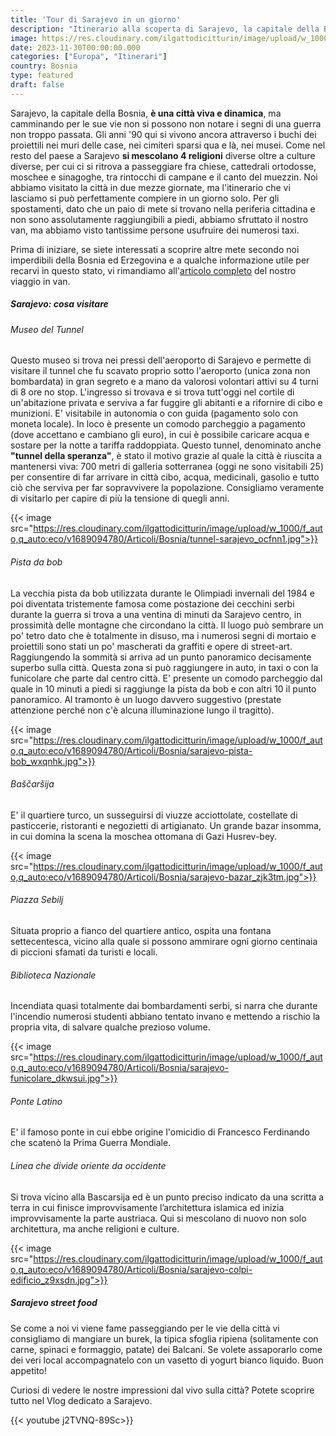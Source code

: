 ```yaml
---
title: 'Tour di Sarajevo in un giorno'
description: "Itinerario alla scoperta di Sarajevo, la capitale della Bosnia ed Erzegovina, tra i segni della storia"
image: https://res.cloudinary.com/ilgattodicitturin/image/upload/w_1000/f_auto,q_auto:eco/v1689874010/Articoli/Bosnia/sarajevo-piazza-centrale_clzpim.jpg
date: 2023-11-30T00:00:00.000
categories: ["Europa", "Itinerari"]
country: Bosnia
type: featured
draft: false
---
```


Sarajevo, la capitale della Bosnia, **è una città viva e dinamica**, ma camminando per le sue vie non si possono non notare i segni di una guerra non troppo passata. 
Gli anni '90 qui si vivono ancora attraverso i buchi dei proiettili nei muri delle case, nei cimiteri sparsi qua e là, nei musei. 
Come nel resto del paese a Sarajevo **si mescolano 4 religioni** diverse oltre a culture diverse, per cui ci si ritrova a passeggiare fra chiese, cattedrali ortodosse, moschee e sinagoghe, tra rintocchi di campane e il canto del muezzin. 
Noi abbiamo visitato la città in due mezze giornate, ma l'itinerario che vi lasciamo si può perfettamente compiere in un giorno solo. 
Per gli spostamenti, dato che un paio di mete si trovano nella periferia cittadina e non sono assolutamente raggiungibili a piedi, abbiamo sfruttato il nostro van, ma abbiamo visto tantissime persone usufruire dei numerosi taxi. 

Prima di iniziare, se siete interessati a scoprire altre mete secondo noi imperdibili della Bosnia ed Erzegovina e a qualche informazione utile per recarvi in questo stato, vi rimandiamo all'[articolo completo](/blog/bosnia-e-erzegovina-in-camper) del nostro viaggio in van. 

##### Sarajevo: cosa visitare 

###### Museo del Tunnel
Questo museo si trova nei pressi dell'aeroporto di Sarajevo e permette di visitare il tunnel che fu scavato proprio sotto l'aeroporto (unica zona non bombardata) in gran segreto e a mano da valorosi volontari attivi su 4 turni di 8 ore no stop. L'ingresso si trovava e si trova tutt'oggi nel cortile di un'abitazione privata e serviva a far fuggire gli abitanti e a rifornire di cibo e munizioni. E' visitabile in autonomia o con guida (pagamento solo con moneta locale). In loco è presente un comodo parcheggio a pagamento (dove accettano e cambiano gli euro), in cui è possibile caricare acqua e sostare per la notte a tariffa raddoppiata.
Questo tunnel, denominato anche **"tunnel della speranza"**, è stato il motivo grazie al quale la città è riuscita a mantenersi viva: 700 metri di galleria sotterranea (oggi ne sono visitabili 25) per consentire di far arrivare in città cibo, acqua, medicinali, gasolio e tutto ciò che serviva per far sopravvivere la popolazione.
Consigliamo veramente di visitarlo per capire di più la tensione di quegli anni. 

{{< image src="https://res.cloudinary.com/ilgattodicitturin/image/upload/w_1000/f_auto,q_auto:eco/v1689094780/Articoli/Bosnia/tunnel-sarajevo_ocfnn1.jpg">}}

###### Pista da bob
La vecchia pista da bob utilizzata durante le Olimpiadi invernali del 1984 e poi diventata tristemente famosa come postazione dei cecchini serbi durante la guerra si trova a una ventina di minuti da Sarajevo centro, in prossimità delle montagne che circondano la città. 
Il luogo può sembrare un po' tetro dato che è totalmente in disuso, ma i numerosi segni di mortaio e proiettili sono stati un po' mascherati da graffiti e opere di street-art.
Raggiungendo la sommità si arriva ad un punto panoramico decisamente superbo sulla città. 
Questa zona si può raggiungere in auto, in taxi o con la funicolare che parte dal centro città. 
E' presente un comodo parcheggio dal quale in 10 minuti a piedi si raggiunge la pista da bob e con altri 10 il punto panoramico. Al tramonto è un luogo davvero suggestivo (prestate attenzione perché non c'è alcuna illuminazione lungo il tragitto).

{{< image src="https://res.cloudinary.com/ilgattodicitturin/image/upload/w_1000/f_auto,q_auto:eco/v1689094780/Articoli/Bosnia/sarajevo-pista-bob_wxqnhk.jpg">}}

###### Baščaršija
E' il quartiere turco, un susseguirsi di viuzze acciottolate, costellate di pasticcerie, ristoranti e negozietti di artigianato. Un grande bazar insomma, in cui domina la scena la moschea ottomana di Gazi Husrev-bey. 
  
{{< image src="https://res.cloudinary.com/ilgattodicitturin/image/upload/w_1000/f_auto,q_auto:eco/v1689094780/Articoli/Bosnia/sarajevo-bazar_zjk3tm.jpg">}}
  
###### Piazza Sebilj
Situata proprio a fianco del quartiere antico, ospita una fontana settecentesca, vicino alla quale si possono ammirare ogni giorno centinaia di piccioni sfamati da turisti e locali. 

###### Biblioteca Nazionale
Incendiata quasi totalmente dai bombardamenti serbi, si narra che durante l'incendio numerosi studenti abbiano tentato invano e mettendo a rischio la propria vita, di salvare qualche prezioso volume.

{{< image src="https://res.cloudinary.com/ilgattodicitturin/image/upload/w_1000/f_auto,q_auto:eco/v1689094780/Articoli/Bosnia/sarajevo-funicolare_dkwsui.jpg">}}

###### Ponte Latino
E' il famoso ponte in cui ebbe origine l'omicidio di Francesco Ferdinando che scatenò la Prima Guerra Mondiale.

###### Linea che divide oriente da occidente
Si trova vicino alla Bascarsija ed è un punto preciso indicato da una scritta a terra in cui finisce improvvisamente l’architettura islamica ed inizia improvvisamente la parte austriaca. 
Qui si mescolano di nuovo non solo architettura, ma anche religioni e culture.

{{< image src="https://res.cloudinary.com/ilgattodicitturin/image/upload/w_1000/f_auto,q_auto:eco/v1689094780/Articoli/Bosnia/sarajevo-colpi-edificio_z9xsdn.jpg">}}

##### Sarajevo street food
Se come a noi vi viene fame passeggiando per le vie della città vi consigliamo di mangiare un burek, la tipica sfoglia ripiena (solitamente con carne, spinaci e formaggio, patate) dei Balcani. Se volete assaporarlo come dei veri local accompagnatelo con un vasetto di yogurt bianco liquido. Buon appetito!

Curiosi di vedere le nostre impressioni dal vivo sulla città? Potete scoprire tutto nel Vlog dedicato a Sarajevo. 

{{< youtube j2TVNQ-89Sc>}}










